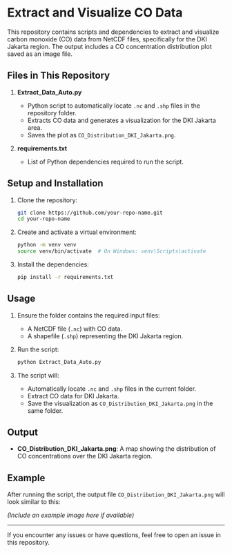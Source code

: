 # Extract and Visualize CO Data

This repository contains scripts and dependencies to extract and visualize carbon monoxide (CO) data from NetCDF files, specifically for the DKI Jakarta region. The output includes a CO concentration distribution plot saved as an image file.

## Files in This Repository

1. **Extract_Data_Auto.py**
   - Python script to automatically locate `.nc` and `.shp` files in the repository folder.
   - Extracts CO data and generates a visualization for the DKI Jakarta area.
   - Saves the plot as `CO_Distribution_DKI_Jakarta.png`.

2. **requirements.txt**
   - List of Python dependencies required to run the script.

## Setup and Installation

1. Clone the repository:
   ```bash
   git clone https://github.com/your-repo-name.git
   cd your-repo-name
   ```

2. Create and activate a virtual environment:
   ```bash
   python -m venv venv
   source venv/bin/activate  # On Windows: venv\Scripts\activate
   ```

3. Install the dependencies:
   ```bash
   pip install -r requirements.txt
   ```

## Usage

1. Ensure the folder contains the required input files:
   - A NetCDF file (`.nc`) with CO data.
   - A shapefile (`.shp`) representing the DKI Jakarta region.

2. Run the script:
   ```bash
   python Extract_Data_Auto.py
   ```

3. The script will:
   - Automatically locate `.nc` and `.shp` files in the current folder.
   - Extract CO data for DKI Jakarta.
   - Save the visualization as `CO_Distribution_DKI_Jakarta.png` in the same folder.

## Output

- **CO_Distribution_DKI_Jakarta.png**: A map showing the distribution of CO concentrations over the DKI Jakarta region.

## Example

After running the script, the output file `CO_Distribution_DKI_Jakarta.png` will look similar to this:

*(Include an example image here if available)*

---

If you encounter any issues or have questions, feel free to open an issue in this repository.

